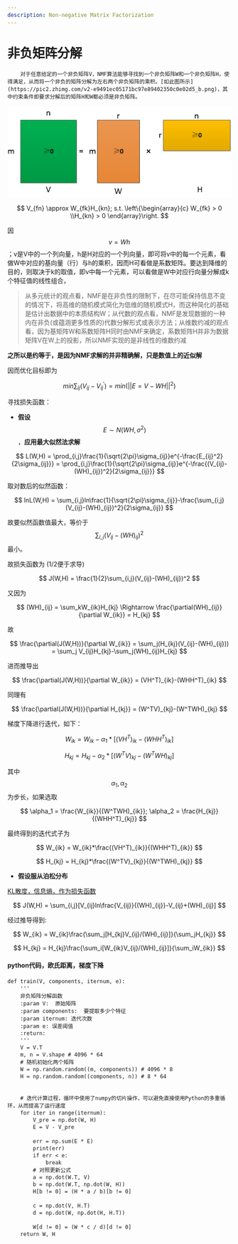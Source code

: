```yaml
---
description: Non-negative Matrix Factorization
---
```


# 非负矩阵分解

        对于任意给定的一个非负矩阵V，NMF算法能够寻找到一个非负矩阵W和一个非负矩阵H，使得满足，从而将一个非负的矩阵分解为左右两个非负矩阵的乘积。[如此图所示](https://pic2.zhimg.com/v2-e9491ec05171bc97e89402350c0e02d5_b.png)，其中约束条件即要求分解后的矩阵H和W都必须是非负矩阵。

![](../.gitbook/assets/image%20%284%29.png)

$$
V_{fn} \approx  W_{fk}H_{kn}; s.t. \left\{\begin{array}{c} W_{fk} > 0 \\H_{kn} > 0 \end{array}\right.
$$

因 $$v = Wh$$ ；v是V中的一个列向量，h是H对应的一个列向量，即可将v中的每一个元素，看做W中对应的基向量（行）与h的乘积，因而H可看做是系数矩阵。要达到降维的目的，则取决于k的取值，即v中每一个元素，可以看做是W中对应行向量分解成k个特征值的线性组合，

> 从多元统计的观点看，NMF是在非负性的限制下，在尽可能保持信息不变的情况下，将高维的随机模式简化为低维的随机模式H，而这种简化的基础是估计出数据中的本质结构W；从代数的观点看，NMF是发现数据的一种内在非负\(或蕴涵更多性质的\)代数分解形式或表示方法；从维数约减的观点看，因为基矩阵W和系数矩阵H同时由NMF来确定，系数矩阵H并非为数据矩阵V在W上的投影，所以NMF实现的是非线性的维数约减

**之所以是约等于，是因为NMF求解的并非精确解，只是数值上的近似解**

因而优化目标即为

$$
min  \sum_{ij}(V_{ij}-V_{ij}^{'}) = min(||E = V-WH||^2 )
$$

寻找损失函数：

* **假设** $$E \sim N(WH,\sigma^2)$$ ，**应用最大似然法求解**

$$
L(W,H) = \prod_{i,j}\frac{1}{\sqrt{2\pi}\sigma_{ij}}e^{-\frac{E_{ij}^2}{2\sigma_{ij}}} = \prod_{i,j}\frac{1}{\sqrt{2\pi}\sigma_{ij}}e^{-\frac{(V_{ij}-(WH)_{ij})^2}{2\sigma_{ij}}}
$$

取对数后的似然函数：

$$
lnL(W,H) = \sum_{i,j}ln\frac{1}{\sqrt{2\pi}\sigma_{ij}}-\frac{\sum_{i,j}(V_{ij}-(WH)_{ij})^2}{2\sigma_{ij}}
$$

故要似然函数值最大，等价于 $$\sum_{i,j}(V_{ij}-(WH)_{ij})^2$$ 最小。

故损失函数为 \(1/2便于求导\)

$$
J(W,H) = \frac{1}{2}\sum_{i,j}(V_{ij}-(WH)_{ij})^2
$$

又因为

$$
(WH)_{ij} = \sum_kW_{ik}H_{kj} \Rightarrow \frac{\partial(WH)_{ij}}{\partial W_{ik}} = H_{kj}
$$

故

$$
\frac{\partial(J(W,H))}{\partial W_{ik}} = \sum_j(H_{kj}(V_{ij}-(WH)_{ij})) = \sum_j V_{ij}H_{kj}-\sum_j(WH)_{ij}H_{kj}
$$

进而推导出

$$
\frac{\partial(J(W,H))}{\partial W_{ik}} = (VH^T)_{ik}-(WHH^T)_{ik}
$$

同理有

$$
\frac{\partial(J(W,H))}{\partial H_{kj}} = (W^TV)_{kj}-(W^TWH)_{kj}
$$

梯度下降进行迭代，如下：

$$
W_{ik} = W_{ik} - \alpha_1*[(VH^T)_{ik}-(WHH^T)_{ik}]
$$

$$
H_{kj} = H_{kj} - \alpha_2*[(W^TV)_{kj}-(W^TWH)_{kj}]
$$

其中 $$\alpha_1,\alpha_2$$ 为步长，如果选取

$$
\alpha_1 = \frac{W_{ik}}{(W^TWH)_{ik}}; \alpha_2 =  \frac{H_{kj}}{(WHH^T)_{kj}}
$$

最终得到的迭代式子为

$$
W_{ik} = W_{ik}*\frac{(VH^T)_{ik}}{(WHH^T)_{ik}}
$$

$$
H_{kj} = H_{kj}*\frac{(W^TV)_{kj}}{(W^TWH)_{kj}}
$$

* **假设服从泊松分布**  

[KL散度，信息熵，作为损失函数](https://www.cnblogs.com/xingshansi/p/6672908.html)

$$
J(W,H) = \sum_{i,j}[V_{ij}ln\frac{V_{ij}}{(WH)_{ij}}-V_{ij}+(WH)_{ij}]
$$

经过推导得到:

$$
W_{ik} = W_{ik}\frac{\sum_j[H_{kj}V_{ij}/(WH)_{ij}]}{\sum_jH_{kj}}
$$

$$
H_{kj} = H_{kj}\frac{\sum_i[W_{ik}V_{ij}/(WH)_{ij}]}{\sum_iW_{ik}}
$$

#### python代码，欧氏距离，梯度下降

```text
def train(V, components, iternum, e):
    '''
    非负矩阵分解函数
    :param V:  原始矩阵
    :param components:  要提取多少个特征
    :param iternum: 迭代次数
    :param e: 误差阈值
    :return:
    '''
    V = V.T
    m, n = V.shape # 4096 * 64
    # 随机初始化两个矩阵
    W = np.random.random((m, components)) # 4096 * 8
    H = np.random.random((components, n)) # 8 * 64


    # 迭代计算过程，循环中使用了numpy的切片操作，可以避免直接使用Python的多重循环，从而提高了运行速度
    for iter in range(iternum):
        V_pre = np.dot(W, H)
        E = V - V_pre

        err = np.sum(E * E)
        print(err)
        if err < e:
            break
        # 对照更新公式
        a = np.dot(W.T, V)
        b = np.dot(W.T, np.dot(W, H))
        H[b != 0] = (H * a / b)[b != 0]

        c = np.dot(V, H.T)
        d = np.dot(W, np.dot(H, H.T))

        W[d != 0] = (W * c / d)[d != 0]
    return W, H
```

